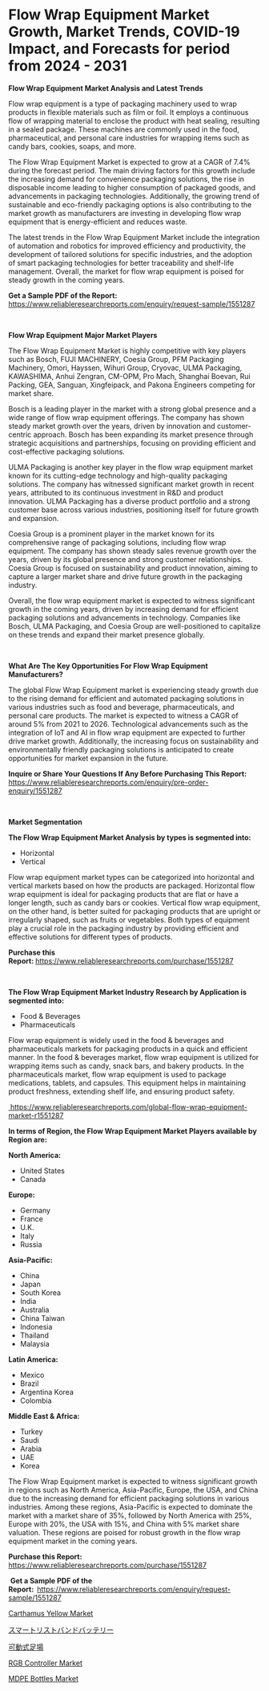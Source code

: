 <p><h1>Flow Wrap Equipment Market Growth, Market Trends, COVID-19 Impact, and Forecasts for period from 2024 - 2031</h1></p><p><strong>Flow Wrap Equipment Market Analysis and Latest Trends</strong></p>
<p><p>Flow wrap equipment is a type of packaging machinery used to wrap products in flexible materials such as film or foil. It employs a continuous flow of wrapping material to enclose the product with heat sealing, resulting in a sealed package. These machines are commonly used in the food, pharmaceutical, and personal care industries for wrapping items such as candy bars, cookies, soaps, and more.</p><p>The Flow Wrap Equipment Market is expected to grow at a CAGR of 7.4% during the forecast period. The main driving factors for this growth include the increasing demand for convenience packaging solutions, the rise in disposable income leading to higher consumption of packaged goods, and advancements in packaging technologies. Additionally, the growing trend of sustainable and eco-friendly packaging options is also contributing to the market growth as manufacturers are investing in developing flow wrap equipment that is energy-efficient and reduces waste.</p><p>The latest trends in the Flow Wrap Equipment Market include the integration of automation and robotics for improved efficiency and productivity, the development of tailored solutions for specific industries, and the adoption of smart packaging technologies for better traceability and shelf-life management. Overall, the market for flow wrap equipment is poised for steady growth in the coming years.</p></p>
<p><strong>Get a Sample PDF of the Report:&nbsp;</strong> <a href="https://www.reliableresearchreports.com/enquiry/request-sample/1551287">https://www.reliableresearchreports.com/enquiry/request-sample/1551287</a></p>
<p>&nbsp;</p>
<p><strong>Flow Wrap Equipment Major Market Players</strong></p>
<p><p>The Flow Wrap Equipment Market is highly competitive with key players such as Bosch, FUJI MACHINERY, Coesia Group, PFM Packaging Machinery, Omori, Hayssen, Wihuri Group, Cryovac, ULMA Packaging, KAWASHIMA, Anhui Zengran, CM-OPM, Pro Mach, Shanghai Boevan, Rui Packing, GEA, Sanguan, Xingfeipack, and Pakona Engineers competing for market share.</p><p>Bosch is a leading player in the market with a strong global presence and a wide range of flow wrap equipment offerings. The company has shown steady market growth over the years, driven by innovation and customer-centric approach. Bosch has been expanding its market presence through strategic acquisitions and partnerships, focusing on providing efficient and cost-effective packaging solutions.</p><p>ULMA Packaging is another key player in the flow wrap equipment market known for its cutting-edge technology and high-quality packaging solutions. The company has witnessed significant market growth in recent years, attributed to its continuous investment in R&D and product innovation. ULMA Packaging has a diverse product portfolio and a strong customer base across various industries, positioning itself for future growth and expansion.</p><p>Coesia Group is a prominent player in the market known for its comprehensive range of packaging solutions, including flow wrap equipment. The company has shown steady sales revenue growth over the years, driven by its global presence and strong customer relationships. Coesia Group is focused on sustainability and product innovation, aiming to capture a larger market share and drive future growth in the packaging industry.</p><p>Overall, the flow wrap equipment market is expected to witness significant growth in the coming years, driven by increasing demand for efficient packaging solutions and advancements in technology. Companies like Bosch, ULMA Packaging, and Coesia Group are well-positioned to capitalize on these trends and expand their market presence globally.</p></p>
<p>&nbsp;</p>
<p><strong>What Are The Key Opportunities For Flow Wrap Equipment Manufacturers?</strong></p>
<p><p>The global Flow Wrap Equipment market is experiencing steady growth due to the rising demand for efficient and automated packaging solutions in various industries such as food and beverage, pharmaceuticals, and personal care products. The market is expected to witness a CAGR of around 5% from 2021 to 2026. Technological advancements such as the integration of IoT and AI in flow wrap equipment are expected to further drive market growth. Additionally, the increasing focus on sustainability and environmentally friendly packaging solutions is anticipated to create opportunities for market expansion in the future.</p></p>
<p><strong>Inquire or Share Your Questions If Any Before Purchasing This Report:</strong> <a href="https://www.reliableresearchreports.com/enquiry/pre-order-enquiry/1551287">https://www.reliableresearchreports.com/enquiry/pre-order-enquiry/1551287</a></p>
<p>&nbsp;</p>
<p><strong>Market Segmentation</strong></p>
<p><strong>The Flow Wrap Equipment Market Analysis by types is segmented into:</strong></p>
<p><ul><li>Horizontal</li><li>Vertical</li></ul></p>
<p><p>Flow wrap equipment market types can be categorized into horizontal and vertical markets based on how the products are packaged. Horizontal flow wrap equipment is ideal for packaging products that are flat or have a longer length, such as candy bars or cookies. Vertical flow wrap equipment, on the other hand, is better suited for packaging products that are upright or irregularly shaped, such as fruits or vegetables. Both types of equipment play a crucial role in the packaging industry by providing efficient and effective solutions for different types of products.</p></p>
<p><strong>Purchase this Report:&nbsp;</strong><a href="https://www.reliableresearchreports.com/purchase/1551287">https://www.reliableresearchreports.com/purchase/1551287</a></p>
<p>&nbsp;</p>
<p><strong>The Flow Wrap Equipment Market Industry Research by Application is segmented into:</strong></p>
<p><ul><li>Food & Beverages</li><li>Pharmaceuticals</li></ul></p>
<p><p>Flow wrap equipment is widely used in the food & beverages and pharmaceuticals markets for packaging products in a quick and efficient manner. In the food & beverages market, flow wrap equipment is utilized for wrapping items such as candy, snack bars, and bakery products. In the pharmaceuticals market, flow wrap equipment is used to package medications, tablets, and capsules. This equipment helps in maintaining product freshness, extending shelf life, and ensuring product safety.</p></p>
<p><a href="https://www.reliableresearchreports.com/global-flow-wrap-equipment-market-r1551287">&nbsp;https://www.reliableresearchreports.com/global-flow-wrap-equipment-market-r1551287</a></p>
<p><strong>In terms of Region, the Flow Wrap Equipment Market Players available by Region are:</strong></p>
<p>
    <p> <strong> North America: </strong>
        <ul>
            <li>United States</li>
            <li>Canada</li>
        </ul>
        </p> 
    <p> <strong> Europe: </strong>
        <ul>
            <li>Germany</li>
            <li>France</li>
            <li>U.K.</li>
            <li>Italy</li>
            <li>Russia</li>
        </ul>
        </p> 
    <p> <strong> Asia-Pacific: </strong>
        <ul>
            <li>China</li>
            <li>Japan</li>
            <li>South Korea</li>
            <li>India</li>
            <li>Australia</li>
            <li>China Taiwan</li>
            <li>Indonesia</li>
            <li>Thailand</li>
            <li>Malaysia</li>
        </ul>
        </p> 
    <p> <strong> Latin America: </strong>
        <ul>
            <li>Mexico</li>
            <li>Brazil</li>
            <li>Argentina Korea</li>
            <li>Colombia</li>
        </ul>
        </p> 
    <p> <strong> Middle East & Africa: </strong>
        <ul>
            <li>Turkey</li>
            <li>Saudi</li>
            <li>Arabia</li>
            <li>UAE</li>
            <li>Korea</li>
        </ul>
    </p>
    </p>
<p><p>The Flow Wrap Equipment market is expected to witness significant growth in regions such as North America, Asia-Pacific, Europe, the USA, and China due to the increasing demand for efficient packaging solutions in various industries. Among these regions, Asia-Pacific is expected to dominate the market with a market share of 35%, followed by North America with 25%, Europe with 20%, the USA with 15%, and China with 5% market share valuation. These regions are poised for robust growth in the flow wrap equipment market in the coming years.</p></p>
<p><strong>Purchase this Report: </strong><a href="https://www.reliableresearchreports.com/purchase/1551287">https://www.reliableresearchreports.com/purchase/1551287</a></p>
<p>&nbsp;<strong>Get a Sample PDF of the Report:&nbsp;&nbsp;</strong><a href="https://www.reliableresearchreports.com/enquiry/request-sample/1551287">https://www.reliableresearchreports.com/enquiry/request-sample/1551287</a></p>
<p><strong></strong></p>
<p><p><a href="https://issuu.com/reportprime-2/docs/carthamus-yellow-market-size-2030.pptx">Carthamus Yellow Market</a></p><p><a href="https://github.com/vtbvgl20191192/Market-Research-Report-List-1/blob/main/783359827246.md">スマートリストバンドバッテリー</a></p><p><a href="https://github.com/laurenreichert/Market-Research-Report-List-1/blob/main/926771227247.md">可動式足場</a></p><p><a href="https://github.com/zjyglelu/Market-Research-Report-List-2/blob/main/rgb-controller-market.md">RGB Controller Market</a></p><p><a href="https://issuu.com/reportprime-2/docs/mdpe-bottles-market-size-2030.pptx">MDPE Bottles Market</a></p></p>
